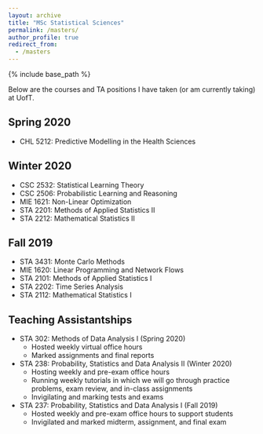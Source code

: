 ```yaml
---
layout: archive
title: "MSc Statistical Sciences"
permalink: /masters/
author_profile: true
redirect_from:
  - /masters
---
```


{% include base_path %}

Below are the courses and TA positions I have taken (or am currently taking) at UofT.

## Spring 2020
* CHL 5212: Predictive Modelling in the Health Sciences

## Winter 2020
* CSC 2532: Statistical Learning Theory
* CSC 2506: Probabilistic Learning and Reasoning
* MIE 1621: Non-Linear Optimization
* STA 2201: Methods of Applied Statistics II
* STA 2212: Mathematical Statistics II

## Fall 2019
* STA 3431: Monte Carlo Methods
* MIE 1620: Linear Programming and Network Flows
* STA 2101: Methods of Applied Statistics I
* STA 2202: Time Series Analysis
* STA 2112: Mathematical Statistics I

## Teaching Assistantships
* STA 302: Methods of Data Analysis I (Spring 2020)
  * Hosted weekly virtual office hours
  * Marked assignments and final reports
* STA 238: Probability, Statistics and Data Analysis II (Winter 2020)
  * Hosting weekly and pre-exam office hours
  * Running weekly tutorials in which we will go through practice problems, exam review, and in-class assignments
  * Invigilating and marking tests and exams
* STA 237: Probability, Statistics and Data Analysis I (Fall 2019)
  * Hosted weekly and pre-exam office hours to support students
  * Invigilated and marked midterm, assignment, and final exam
